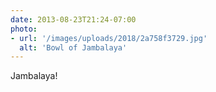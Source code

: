 ```yaml
---
date: 2013-08-23T21:24-07:00
photo:
- url: '/images/uploads/2018/2a758f3729.jpg'
  alt: 'Bowl of Jambalaya'
---
```

Jambalaya!
